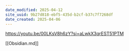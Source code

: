 ```yaml
---
date_modified: 2025-04-12
site_uuid: 9b27d818-ebf5-435d-b2cf-b37c7f7268df
date_created: 2025-04-06
---
```


https://youtu.be/00LKsV8h6zY?si=aLwkX3qrEST51PTM

[[Obsidian.md]]